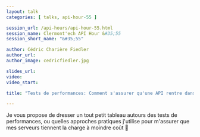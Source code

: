 ```yaml
---
layout: talk
categories: [ talks, api-hour-55 ]

session_url: /api-hours/api-hour-55.html
session_name: Clermont'ech API Hour &#35;55
session_short_name: "&#35;55"

author: Cédric Charière Fiedler
author_url:
author_image: cedricfiedler.jpg

slides_url:
video:
video_start:

title: "Tests de performances: Comment s'assurer qu'une API rentre dans les clous ?"

---
```


Je vous propose de dresser un tout petit tableau autours des tests de
performances, ou quelles approches pratiques j'utilise pour m'assurer que mes
serveurs tiennent la charge à moindre coût 🚀

